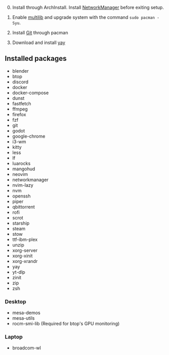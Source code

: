 0. Install through ArchInstall. Install [NetworkManager](https://archlinux.org/packages/extra/x86_64/networkmanager/) before exiting setup.

1. Enable [multilib](https://wiki.archlinux.org/title/Official_repositories#Enabling_multilib) and upgrade system with the command `sudo pacman -Syu`.

2. Install [Git](https://archlinux.org/packages/extra/x86_64/git/) through pacman

3. Download and install [yay](https://github.com/Jguer/yay)

## Installed packages

- blender
- btop
- discord
- docker
- docker-compose
- dunst
- fastfetch
- ffmpeg
- firefox
- fzf
- git
- godot
- google-chrome
- i3-wm
- kitty
- less
- lf
- luarocks
- mangohud
- neovim
- networkmanager
- nvim-lazy
- nvm
- openssh
- piper
- qbittorrent
- rofi
- scrot
- starship
- steam
- stow
- ttf-ibm-plex
- unzip
- xorg-server
- xorg-xinit
- xorg-xrandr
- yay
- yt-dlp
- zinit
- zip
- zsh

### Desktop
- mesa-demos
- mesa-utils
- rocm-smi-lib (Required for btop's GPU monitoring)

### Laptop
- broadcom-wl
